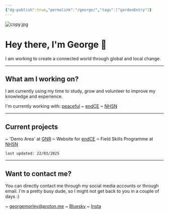 ```yaml
---
{"dg-publish":true,"permalink":"/george/","tags":["gardenEntry"]}
---
```


![copy.jpg](/img/user/copy.jpg)

# Hey there, I'm George 🌴

I am working to create a connected world through global and local change. 

---
## What am I working on?

I am currently using my time to study, grow and volunteer to improve my knowledge and experience. 

I'm currently working with: [peaceful](https://peacefulfoundation.org/) ~ [endCE](https://www.endce.org/) ~ [NHSN](https://www.nhsn.org.uk/)

---
## Current projects

~ 'Demo Area' at [GNR](https://www.nhsn.org.uk/gosforth-nature-reserve/)
~ Website for [endCE](https://www.endce.org/)
~ Field Skills Programme at [NHSN](https://www.nhsn.org.uk/)

`last updated: 22/03/2025`

---
## Want to contact me?

You can directly contact me through my social media accounts or through email. I'm a pretty busy dude, so I might not get back to you in a couple of days :)

~ georgemorley@proton.me
~ [Bluesky](https://bsky.app/profile/georgemorley.bsky.social)
~ [Insta](https://www.instagram.com/properwacky/)


